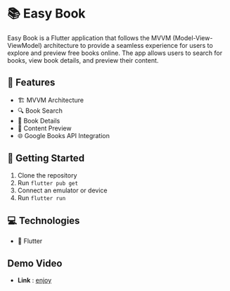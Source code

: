 # 📚 Easy Book

Easy Book is a Flutter application that follows the MVVM (Model-View-ViewModel) architecture to provide a seamless experience for users to explore and preview free books online. The app allows users to search for books, view book details, and preview their content.


## 🌟 Features
- 🏗️ MVVM Architecture
- 🔍 Book Search 
- 📖 Book Details
- 👀 Content Preview
- 🌐 Google Books API Integration

## 🚀 Getting Started
1. Clone the repository
2. Run `flutter pub get`
3. Connect an emulator or device
4. Run `flutter run`

## 💻 Technologies
- 📱 Flutter
  
## Demo Video
- **Link** :  [enjoy]([https://www.linkedin.com/posts/zayoud-raed-38845524a_dawini-mobileappliaction-activity-7276889534968082433-Rayu?utm_source=share&utm_medium=member_desktop])

